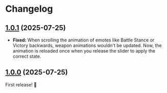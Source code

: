# Changelog

## [1.0.1] (2025-07-25)

- **Fixed:** When scrolling the animation of emotes like Battle Stance or Victory backwards, weapon animations wouldn't be updated. Now, the animation is reloaded once when you release the slider to apply the correct state.

## [1.0.0] (2025-07-25)

First release! 🥳

[1.0.1]: https://github.com/Haselnussbomber/PortraitHelper/compare/v1.0.0..v1.0.1
[1.0.0]: https://github.com/Haselnussbomber/PortraitHelper/commit/6e3a3e05
